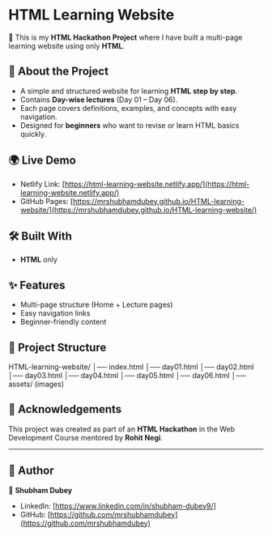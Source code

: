 # HTML Learning Website  

🚀 This is my **HTML Hackathon Project** where I have built a multi-page learning website using only **HTML**.  

## 📖 About the Project
- A simple and structured website for learning **HTML step by step**.  
- Contains **Day-wise lectures** (Day 01 – Day 06).  
- Each page covers definitions, examples, and concepts with easy navigation.  
- Designed for **beginners** who want to revise or learn HTML basics quickly.  

## 🌍 Live Demo
- Netlify Link: [https://html-learning-website.netlify.app/](https://html-learning-website.netlify.app/)  
- GitHub Pages: [https://mrshubhamdubey.github.io/HTML-learning-website/](https://mrshubhamdubey.github.io/HTML-learning-website/)  

## 🛠️ Built With
- **HTML** only  

## ✨ Features
- Multi-page structure (Home + Lecture pages)  
- Easy navigation links  
- Beginner-friendly content  

## 📂 Project Structure
HTML-learning-website/
│── index.html
│── day01.html
│── day02.html
│── day03.html
│── day04.html
│── day05.html
│── day06.html
│── assets/ (images)

## 🙌 Acknowledgements
This project was created as part of an **HTML Hackathon** in the Web Development Course mentored by **Rohit Negi**.  

---

## 🔖 Author
👤 **Shubham Dubey**  
- LinkedIn: [https://www.linkedin.com/in/shubham-dubey9/]  
- GitHub: [https://github.com/mrshubhamdubey](https://github.com/mrshubhamdubey)  

